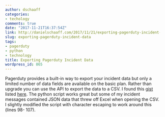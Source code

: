 ```yaml
---
author: dschaaff
categories:
- techology
comments: true
date: "2017-11-21T16:37:54Z"
link: http://danielschaaff.com/2017/11/21/exporting-pagerduty-incident-data/
slug: exporting-pagerduty-incident-data
tags:
- pagerduty
- python
- technology
title: Exporting Pagerduty Incident Data
wordpress_id: 865
---
```


Pagerduty provides a built-in way to export your incident data but only a limited number of data fields are available on the basic plan. Rather than upgrade you can use the API to export the data to a CSV. I found this [gist](https://gist.github.com/ryanhoskin/b9c305274627c783f0d7) listed [here](https://community.pagerduty.com/t/reporting-using-our-api-to-create-custom-reports/464). The python script works great but some of my incident messages contained JSON data that threw off Excel when opening the CSV. I slightly modified the script with character escaping to work around this (lines 98- 107).

<script src="https://gist.github.com/dschaaff/896fd2e3a5481551ddbab3171773ea33.js"></script>
